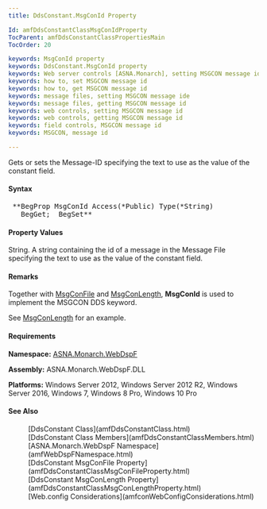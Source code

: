 ```yaml
---
title: DdsConstant.MsgConId Property

Id: amfDdsConstantClassMsgConIdProperty
TocParent: amfDdsConstantClassPropertiesMain
TocOrder: 20

keywords: MsgConId property
keywords: DdsConstant.MsgConId property
keywords: Web server controls [ASNA.Monarch], setting MSGCON message id
keywords: how to, set MSGCON message id
keywords: how to, get MSGCON message id
keywords: message files, setting MSGCON message ide
keywords: message files, getting MSGCON message id
keywords: web controls, setting MSGCON message id
keywords: web controls, getting MSGCON message id
keywords: field controls, MSGCON message id
keywords: MSGCON, message id

---
```


Gets or sets the Message-ID specifying the text to use as the value of the constant field. 

#### Syntax
<pre class="prettyprint"> **BegProp MsgConId Access(*Public) Type(*String)
   BegGet;  BegSet** </pre>

#### Property Values
String. A string containing the id of a message in the Message File specifying the text to use as the value of the constant field.

#### Remarks
Together with [MsgConFile](amfDdsConstantClassMsgConFileProperty.html) and [MsgConLength](amfDdsConstantClassMsgConLengthProperty.html), **MsgConId** is used to implement the MSGCON DDS keyword.

See [MsgConLength](amfDdsConstantClassMsgConLengthProperty.html) for an example.

#### Requirements
**Namespace:** [ASNA.Monarch.WebDspF](amfWebDspFNamespace.html)

**Assembly:** ASNA.Monarch.WebDspF.DLL

**Platforms:** Windows Server 2012, Windows Server 2012 R2, Windows Server 2016, Windows 7, Windows 8 Pro, Windows 10 Pro

#### See Also
<dl>
        <dd>[DdsConstant Class](amfDdsConstantClass.html)</dd>
        <dd>[DdsConstant Class Members](amfDdsConstantClassMembers.html)</dd>
        <dd>[ASNA.Monarch.WebDspF Namespace](amfWebDspFNamespace.html)</dd>
        <dd>[DdsConstant MsgConFile Property](amfDdsConstantClassMsgConFileProperty.html)</dd>
        <dd>[DdsConstant MsgConLength Property](amfDdsConstantClassMsgConLengthProperty.html)</dd>
        <dd>[Web.config Considerations](amfconWebConfigConsiderations.html)</dd>
</dl>

